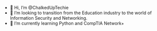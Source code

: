 - 👋 Hi, I’m @ChalkedUpTechie
- 👀 I’m looking to transition from the Education industry to the world of Information Security and Networking.
- 🌱 I’m currently learning Python and CompTIA Network+

<!---
ChalkedUpTechie/ChalkedUpTechie is a ✨ special ✨ repository because its `README.md` (this file) appears on your GitHub profile.
You can click the Preview link to take a look at your changes.
--->
